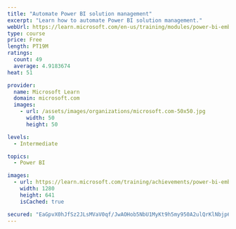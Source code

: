 ```yaml
---
title: "Automate Power BI solution management"
excerpt: "Learn how to automate Power BI solution management."
webUrl: https://learn.microsoft.com/en-us/training/modules/power-bi-embedded-automate/
type: course
price: Free
length: PT19M
ratings:
  count: 49
  average: 4.9183674
heat: 51

provider:
  name: Microsoft Learn
  domain: microsoft.com
  images:
    - url: /assets/images/organizations/microsoft.com-50x50.jpg
      width: 50
      height: 50

levels:
  - Intermediate

topics:
  - Power BI

images:
  - url: https://learn.microsoft.com/training/achievements/power-bi-embedded-automate-social.png
    width: 1280
    height: 641
    isCached: true

secured: "EaGpvX0hJfSz2JLsMVaV0qf/JwAOHob5NbU1MyKt9h5my950A2ulQrKlNbjp6xeWWoGfAYskd5yKgOTJfjp8YGJFe75Kf+Neq0d81fojSiFFfCNnxql8bOFe2+Jm7SwvjvM/nXcWXUk3CtXfy1x0Uzv/GMcno963V6BHxWIEYnUbKR3oxEY/h2el3bTXStdj6PePvQwpk4iWXvQ3i/SFDbZaMt3iZUiu+aNP+Zg6k5bLLuigxZthMhQvYDjWK94KgHKrJ2pGLUna6XCMnrkIIwjxVTZy1HhjwOU7PrIpaaC/Is1M+hRIaI0B/Yen2Ld8qpu1QxipSOP/eazi9rBvqxOFEQjK1uZrzWlDuAY8HNjyEnlmc9Cg/7Ob0DZtEMBbd/rKptZx00HMuOxwfRehYB1x0oKSE82H0BWRueMub4U=;pgPAfyalL82NO6KOPcRVrQ=="
---
```


